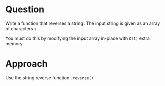 # Question
Write a function that reverses a string. The input string is given as an array of characters ```s```.

You must do this by modifying the input array in-place with ```O(1)``` extra memory.

# Approach
Use the string reverse function ```.reverse()```
